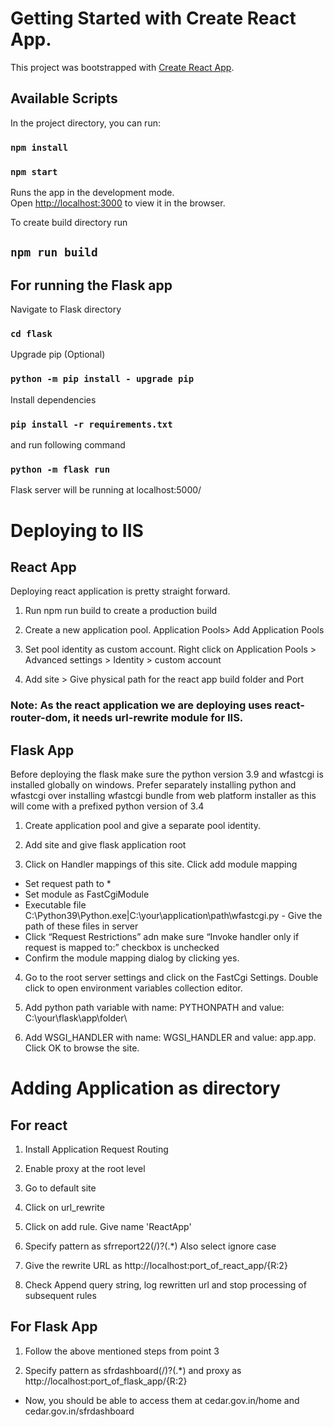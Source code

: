 # Getting Started with Create React App.

This project was bootstrapped with [Create React App](https://github.com/facebook/create-react-app).

## Available Scripts

In the project directory, you can run:

### `npm install`
### `npm start`

Runs the app in the development mode.\
Open [http://localhost:3000](http://localhost:3000) to view it in the browser.

To create build directory run

## `npm run build`

## For running the Flask app

Navigate to Flask directory

### `cd flask`

Upgrade pip (Optional)

### `python -m pip install - upgrade pip`

Install dependencies

### `pip install -r requirements.txt`

and run following command

### `python -m flask run`

Flask server will be running at localhost:5000/

# Deploying to IIS

## React App

Deploying react application is pretty straight forward. 

1. Run npm run build to create a production build

2. Create a new application pool. Application Pools> Add Application Pools

3. Set pool identity as custom account. Right click on Application Pools > Advanced settings > Identity > custom account

4. Add site > Give physical path for the react app build folder and Port

### Note: As the react application we are deploying uses react-router-dom, it needs url-rewrite module for IIS.

## Flask App

Before deploying the flask make sure the python version 3.9 and wfastcgi is installed globally on windows. Prefer separately installing python and wfastcgi over installing wfastcgi bundle from web platform installer as this will come with a prefixed python version of 3.4

1. Create application pool and give a separate pool identity.

2. Add site and give flask application root

3. Click on Handler mappings of this site. Click add module mapping
*  Set request path to *
*  Set module as FastCgiModule
*  Executable file  C:\Python39\Python.exe|C:\your\application\path\wfastcgi.py  - Give the path of these files in server
*  Click “Request Restrictions” adn make sure “Invoke handler only if request is mapped to:” checkbox is unchecked
*  Confirm the module mapping dialog by clicking yes.

4. Go to the root server settings and click on the FastCgi Settings. Double click to open environment variables collection editor.

5. Add python path variable with name: PYTHONPATH and value: C:\your\flask\app\folder\

6. Add WSGI_HANDLER with name: WGSI_HANDLER and value: app.app. Click OK to browse the site.

# Adding Application as directory

## For react

1. Install Application Request Routing

2. Enable proxy at the root level

3. Go to default site

4. Click on url_rewrite

5. Click on add rule. Give name 'ReactApp'

6. Specify pattern as sfrreport22(/)?(.*) Also select ignore case

7. Give the rewrite URL as http://localhost:port_of_react_app/{R:2}

8. Check Append query string, log rewritten url and stop processing of subsequent rules

## For Flask App

1. Follow the above mentioned steps from point 3

2. Specify pattern as sfrdashboard(/)?(.*) and proxy as http://localhost:port_of_flask_app/{R:2}

* Now, you should be able to access them at cedar.gov.in/home and cedar.gov.in/sfrdashboard